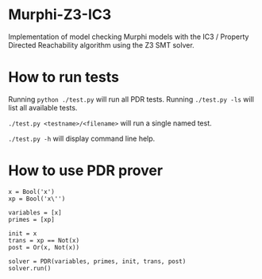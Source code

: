 # Murphi-Z3-IC3
Implementation of model checking Murphi models with the IC3 / Property Directed Reachability algorithm using the Z3 SMT solver.
 

# How to run tests
Running `python ./test.py` will run all PDR tests. Running `./test.py -ls` will list all available tests.

`./test.py <testname>/<filename>` will run a single named test.

`./test.py -h` will display command line help.
# How to use PDR prover
```
x = Bool('x')
xp = Bool('x\'')

variables = [x]
primes = [xp]

init = x
trans = xp == Not(x)
post = Or(x, Not(x))

solver = PDR(variables, primes, init, trans, post)
solver.run()
```